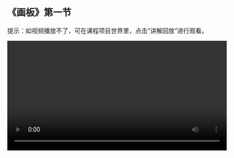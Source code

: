 ## 《画板》第一节
 
提示：如视频播放不了，可在课程项目世界里，点击“讲解回放”进行观看。
 
<video width="100%" controls controlslist="nodownload nofullscreen noremoteplayback" disablePictureInPicture>
  <source src="https://api.keepwork.com/ts-storage/siteFiles/21610/raw#我是小画家01_3.24.webm" type="video/webm" />
  <source src="https://api.keepwork.com/ts-storage/siteFiles/21609/raw#我是小画家01_3.24.mp4" type="video/mp4" />
   
  你的浏览器不支持播放
</video>
<style>
video::-webkit-media-controls-fullscreen-button { display: none; } 
</style>

## 字幕


经过前面课程的学习
相信大家都已经创作出了属于自己的作品
记得将它们分享给同学朋友们欣赏哦
接下来，我们将学习一个全新的项目—我是小画家
这个项目主要教我们如何在帕拉卡中制作一个画板
通过一定的编程，在画板上可以进行像素画的创作
应该如何去实现这个效果呢？

### 步骤一

首先，我们先来快速搭建一个画板
点击E按钮，打开工具栏
选择建造标签下的雪方块
在左右各放置一个方块
按住shift键，点击鼠标右键，将它们快速连接起来
这样，画板的一条边就成功搭建好啦
按住Ctrl键，点击鼠标左键，选中整条边
拖住红色轴，选择拉伸，点击确定
这样，一个画板就快速搭建好啦
### 步骤二
接下来，我们来搭建画笔和橡皮擦模型
在画板的左边已经有一个红色的画笔模型啦
按住Ctrl键，点击鼠标左键，选中红色画笔模型
将它保存为bmax模型，取名为“red”
点击模型面板的不可拖动，修改模型属性为可拖动
到这里，我们可以看到主角手中已经拿着红色画笔模型
点击鼠标右键，放置模型到场景中
拖动看看效果
接下来，使用同样的方法
我们来制作一个白色的模型作为橡皮擦
点击E按钮，打开工具栏
选择工具子标签下的彩色方块
彩色方块的颜色默认是白色，
右键放置方块，在画板右边搭建一个白色的橡皮擦模型
按住Ctrl键，点击鼠标左键，选中橡皮擦模型
将它保存为bmax模型，取名为white
修改模型属性为可拖动
右键放置到场景中
这样，两个可以拖动的画笔和橡皮擦模型就成功搭建好啦！


### 步骤三

画笔和橡皮擦模型已经成功搭建好了
如何让画笔来给画板涂色呢？
我们需要利用代码方块为红色画笔模型编写程序
打开工具栏，选择代码标签下的代码方块
右键添加到场景中
在开始编程之前，为了方便在编程的时候找到对应的模型
我们需要先来给红色画笔模型取一个名字
右键点击红色画笔模型，切换到属性面板，给模型命名为red
名字取好之后，我们打开代码方块
可以注意到，代码方块旁边自动创建了一个电影方块
电影方块添加好了默认的演员角色
接着，点击图块按钮，切换到图块编辑模式
在控制标签下，拖出【成为化身】指令
修改参数为red，成为红色画笔模型的化身
在控制标签下，拖出【永远重复】循环指令
【永远重复】指令可以让其包含在里面的代码一直执行
在感知标签下，拖出【放置方块】指令
填入红色画笔模型的位置坐标参数
修改Y坐标的值减1，降低方块的高度
在红色画笔的下方，也就是画板上面创建方块
点击运行程序
可以看到在红色画笔模型位置下方，生成了一个绿色的草皮方块
有同学该有疑问啦，为什么选择红色出来的颜色是绿色呢？
别着急，还有一个参数不要忘记修改
【放置方块】指令最后一个参数修改为红色方块的ID，23
再次点击运行程序，可以看到红色画笔模型位置下方变成红色啦
关闭代码编辑窗口
为了让程序一直启动，还需在代码方块旁边放置拉杆
开启拉杆，运行程序
拖动红色画笔模型，就可以开始画画了
到这里，基本的画画涂色功能就实现啦！
落笔和抬笔的功能我们将在下节课来给大家解答
当然，你也可以自己去探索一下！